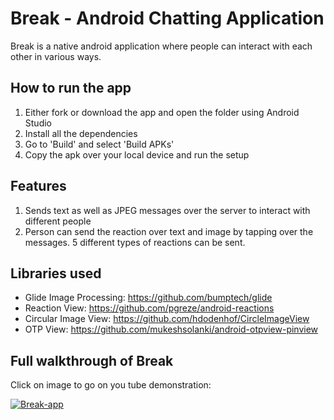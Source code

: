 # Break - Android Chatting Application
Break is a native android application where people can interact with each other in various ways.

## How to run the app
1. Either fork or download the app and open the folder using Android Studio
2. Install all the dependencies
3. Go to 'Build' and select 'Build APKs'
4. Copy the apk over your local device and run the setup

## Features
1. Sends text as well as JPEG messages over the server to interact with different people
2. Person can send the reaction over text and image by tapping over the messages. 5 different types of reactions can be sent.

## Libraries used
- Glide Image Processing: https://github.com/bumptech/glide
- Reaction View: https://github.com/pgreze/android-reactions
- Circular Image View: https://github.com/hdodenhof/CircleImageView
- OTP View: https://github.com/mukeshsolanki/android-otpview-pinview

## Full walkthrough of Break
Click on image to go on you tube demonstration:

[![Break-app](https://img.youtube.com/vi/RiYI2EHQycM/0.jpg)](https://www.youtube.com/watch?v=RiYI2EHQycM)
